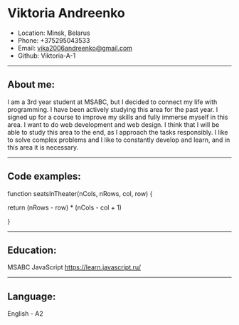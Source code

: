 # Viktoria Andreenko
* Location: Minsk, Belarus
* Phone: +375295043533
* Email: vika2006andreenko@gmail.com
* Github: Viktoria-A-1
_______________________________________________
## About me: 
I am a 3rd year student at MSABC, but I decided to connect my life with programming. I have been actively studying this area for the past year. I signed up for a course to improve my skills and fully immerse myself in this area. I want to do web development and web design. I think that I will be able to study this area to the end, as I approach the tasks responsibly. I like to solve complex problems and I like to constantly develop and learn, and in this area it is necessary.
_______________________________________________
## Code examples:
function seatsInTheater(nCols, nRows, col, row) {

return (nRows - row) * (nCols - col + 1)

}
________________________________________
## Education:
MSABC
JavaScript https://learn.javascript.ru/

________________________________________

## Language:
English - A2


